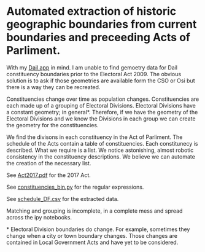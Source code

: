 # Automated extraction of historic geographic boundaries from current boundaries and preceeding Acts of Parliment.
With my [Dail app](https://scriptsandstuff.github.io/constituencies/) in mind. I am unable to find gemoetry data for Dail constituency boundaries prior to the Electoral Act 2009. The obvious solution is to ask if those geometries are available form the CSO or Osi but there is a way they can be recreated.

Constituencies change over time as population changes. Constituencies are each made up of a grouping of Electoral Divisions. Electoral Divisions have a constant geometry; in general\*. Therefore, if we have the geometry of the Electoral Divisions and we know the Divisions in each group we can create the geometry for the constituencies.

We find the divisons in each constituency in the Act of Parliment. The schedule of the Acts contain a table of constituencies. Each constitunecy is described. What we require is a list. We notice astonishing, almost robotic consistency in the constituency descriptions. We believe we can automate the creation of the necessary list. 

See [Act2017.pdf](https://github.com/scriptsandstuff/parsing/blob/master/Act2017.pdf) for the 2017 Act.

See [constituencies_bin.py](https://github.com/scriptsandstuff/parsing/blob/master/constituencies_bin.py) for the regular expressions.

See [schedule_DF.csv](https://github.com/scriptsandstuff/parsing/blob/master/schedule_DF.csv) for the extracted data.

Matching and grouping is incomplete, in a complete mess and spread across the ipy notebooks.

\* Electoral Division boundaries do change. For example, sometimes they change when a city or town boundary changes. Those changes are contained in Local Government Acts and have yet to be considered.
